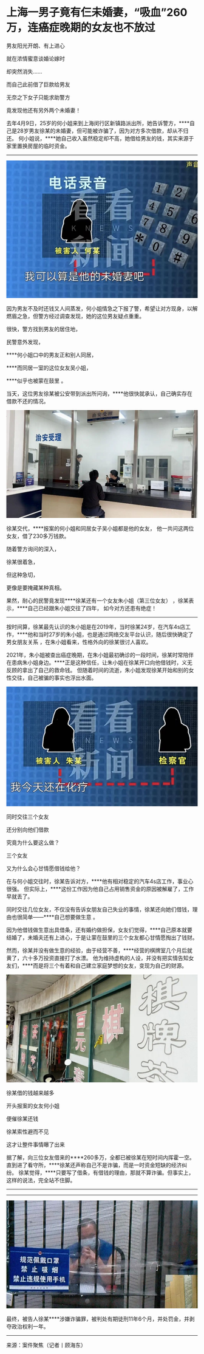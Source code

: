 # 上海一男子竟有仨未婚妻，“吸血”260万，连癌症晚期的女友也不放过

男友阳光开朗、有上进心

就在浓情蜜意谈婚论嫁时

却突然消失……

而自己此前借了巨款给男友

无奈之下女子只能求助警方

竟发现他还有另外两个未婚妻！

去年4月9日，25岁的何小姐来到上海闵行区新镇路派出所，她告诉警方，****自己是28岁男友徐某的未婚妻，但可能被诈骗了，因为对方多次借款，却从不归还。
何小姐说，****她自己收入虽然稳定却不高，她借给男友的钱，其实来源于家里置换房屋的临时资金。

****

![299b4ee03037c813f30abe0213092243.jpg](https://raw.githubusercontent.com/qqhsx/qqnews_image/main/2024/04/02/上海一男子竟有仨未婚妻，“吸血”260万，连癌症晚期的女友也不放过/299b4ee03037c813f30abe0213092243.jpg)

因为男友不及时还钱又人间蒸发，何小姐情急之下报了警，希望让对方现身，以解燃眉之急，但警方经过调查发现，她的这位男友疑点重重。

很快，警方找到男友的居住地，

民警意外发现，

****何小姐口中的男友正和别人同居，

****而同居一室的这位女友吴小姐，

****似乎也被蒙在鼓里 。

当天，这位男友徐某被公安带到派出所问询，****他很快就承认，自己确实存在借款不还的情况。

![bddc81efd20c62ded2c79ab6d2916286.jpg](https://raw.githubusercontent.com/qqhsx/qqnews_image/main/2024/04/02/上海一男子竟有仨未婚妻，“吸血”260万，连癌症晚期的女友也不放过/bddc81efd20c62ded2c79ab6d2916286.jpg)

徐某交代，****报案的何小姐和同居女子吴小姐都是他的女友， 他一共问这两位女友，借了230多万钱款。

随着警方询问的深入，

徐某很着急，

但这种急切，

更像是要掩藏某种真相。

果然，耐心的民警竟发现****徐某还有一个女友朱小姐（第三位女友） ，徐某表示，****自己已经跟朱小姐交往了四年， 如今对方还患有绝症！

****

按时间算，徐某最先认识的朱小姐是在2019年，当时徐某24岁，在汽车4s店工作，****他和当时27岁的朱小姐，也是通过网络交友平台认识，随后很快确定了男女朋友关系
，在朱小姐看来，性格外向的徐某很讨人喜欢。

2021年，朱小姐被查出癌症晚期，在朱小姐最初确诊的一段时间，徐某时常陪伴在患病朱小姐身边。****正是这种信任，让朱小姐在徐某开口向他借钱时，义无反顾的拿出了自己的救命钱。
但随着时间的流逝，朱小姐发现徐某开始和别的女性交往，自己被骗的事实也浮出水面。

![92fda078e2a23b82951c400a8d425f92.jpg](https://raw.githubusercontent.com/qqhsx/qqnews_image/main/2024/04/02/上海一男子竟有仨未婚妻，“吸血”260万，连癌症晚期的女友也不放过/92fda078e2a23b82951c400a8d425f92.jpg)

同时交往三个女友

还分别向他们借款

究竟为什么要这么做？

三个女友

又为什么会心甘情愿借钱给他？

在与何小姐交往时，徐某告诉对方，****他有相对稳定的汽车4s店工作，事业心很强。
但实际上，****这份工作因为他自己占用销售资金的原因被解雇了，工作早就丢了。

同时交往几位女友，不仅没有告诉女朋友自己失业的事情，徐某还向她们借钱，理由也很简单——****自己想要做生意 。

因为他借钱做生意出具借条，还有婚约做担保，女友们觉得，****自己原本就要结婚了，未婚夫还有上进心，于是让蒙在鼓里的三个女友都心甘情愿掏出了钱财。

然而，徐某并没有做生意的经验，由于经营不善，****经营的棋牌室几个月后就黄了，六十多万投资直接打了水漂。
他为维持虚构的人设，并没有把实情告知女友们，****而是将三个有着和自己建立家庭梦想的女友，变现为自己的财源。

![ceb8b0aafadd35988226f643e04051eb.jpg](https://raw.githubusercontent.com/qqhsx/qqnews_image/main/2024/04/02/上海一男子竟有仨未婚妻，“吸血”260万，连癌症晚期的女友也不放过/ceb8b0aafadd35988226f643e04051eb.jpg)

徐某借的钱越来越多

开头报案的女友何小姐

便催徐某还钱

徐某索性避而不见

这才让整件事情曝了出来

据了解，向三位女友借来的****260多万，全都已被徐某在短时间内挥霍一空。 直到进了看守所，****徐某还声称自己不是诈骗，而是一时资金短缺的经济纠纷。
徐某觉得，****只要写了借条，有借钱的理由，那就不算诈骗。但事实上，这样的说法，完全站不住脚。

****

****

![628afb971ae6b8557888cd52013990df.jpg](https://raw.githubusercontent.com/qqhsx/qqnews_image/main/2024/04/02/上海一男子竟有仨未婚妻，“吸血”260万，连癌症晚期的女友也不放过/628afb971ae6b8557888cd52013990df.jpg)

最终，被告人徐某****涉嫌诈骗罪，被判处有期徒刑11年6个月，并处罚金，并剥夺政治权利一年。

****

来源：案件聚焦（记者丨顾海东）

